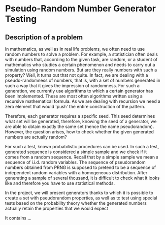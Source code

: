 # Pseudo-Random Number Generator Testing

## Description of a problem
In mathematics, as well as in real life problems, we often need to use random numbers to solve a problem. For example, a statistician often deals with numbers that, according to the given task, are random, or a student of mathematics who studies a certain phenomenon and needs to carry out a simulation using random numbers. But are they really numbers with such a property? Well, it turns out that not quite. In fact, we are dealing with a pseudo-randomness of numbers, that is, with a set of numbers generated in such a way that it gives the impression of randomness. For such a generation, we currently use algorithms to which a certain generator has been implemented. These are most often algorithms written using a recursive mathematical formula. As we are dealing with recursion we need a zero element that would 'push' the entire construction of the pattern. 

Therefore, each generator requires a specific seed. This seed determines what set will be generated, therefore, knowing the seed of a generator, we are able to obtain exactly the same set (hence the name pseudorandom). However, the question arises, how to check whether the given generated numbers are actually random? 

For such a test, known probabilistic procedures can be used. In such a test, generated sequence is considered a simple sample and we check if it comes from a random sequence. Recall that by a simple sample we mean a sequence of i.i.d. random variables. The sequence of pseudorandom numbers obtained from PRNG is supposed to pretend to be a sequence of independent random variables with a homogeneous distribution. After generating a sample of several thousand, it is difficult to check what it looks like and therefore you have to use statistical methods.

In the project, we will present generators thanks to which it is possible to create a set with pseudorandom properties, as well as to test using special tests based on the probability theory whether the generated numbers actually retain the properties that we would expect


It contains ...
